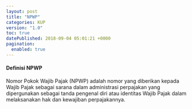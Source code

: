 ```yaml
---
layout: post
title: "NPWP"
categories: KUP
version: "1.0"
toc: true
datePublished: 2018-09-04 05:01:21 +0000
pagination: 
  enabled: true
---
```

#### Definisi NPWP
Nomor Pokok Wajib Pajak (NPWP) adalah nomor yang diberikan kepada Wajib Pajak sebagai sarana dalam administrasi perpajakan yang dipergunakan sebagai tanda pengenal diri atau identitas Wajib Pajak dalam melaksanakan hak dan kewajiban perpajakannya.